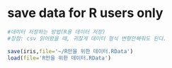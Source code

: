# save data for R users only
```r
#데이터 저장하는 방법(R용 데이터 저장)
#장점: csv 읽어왔을 때, 귀찮게 데이터 형식 변형안해줘도 된다.

save(iris,file='~/R만을 위한 데이터.RData')
load(file='R만을 위한 데이터.RData')
```
